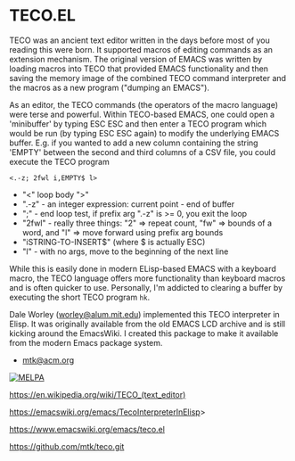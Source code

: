 # TECO.EL

TECO was an ancient text editor written in the days before most of you
reading this were born.  It supported macros of editing commands as an
extension mechanism.  The original version of EMACS was written by
loading macros into TECO that provided EMACS functionality and then
saving the memory image of the combined TECO command interpreter and
the macros as a new program ("dumping an EMACS").

As an editor, the TECO commands (the operators of the macro language)
were terse and powerful.  Within TECO-based EMACS, one could open a
'minibuffer' by typing ESC ESC and then enter a TECO program which
would be run (by typing ESC ESC again) to modify the underlying EMACS
buffer.  E.g. if you wanted to add a new column containing the string
'EMPTY' between the second and third columns of a CSV file, you could
execute the TECO program

`<.-z; 2fwl i,EMPTY$ l>`

  * "<" loop body ">"
  * ".-z" - an integer expression: current point - end of buffer
  * ";" - end loop test, if prefix arg ".-z" is >= 0, you exit the loop
  * "2fwl" - really three things: "2" => repeat count, "fw" => bounds
    of a word, and "l" => move forward using prefix arg bounds
  * "iSTRING-TO-INSERT$" (where $ is actually ESC)
  * "l" - with no args, move to the beginning of the next line

While this is easily done in modern ELisp-based EMACS with a keyboard
macro, the TECO language offers more functionality than keyboard
macros and is often quicker to use.  Personally, I'm addicted to
clearing a buffer by executing the short TECO program `hk`.

Dale Worley (worley@alum.mit.edu) implemented this TECO interpreter in
Elisp.  It was originally available from the old EMACS LCD archive and
is still kicking around the EmacsWiki.  I created this package to make
it available from the modern Emacs package system.

- mtk@acm.org

[![MELPA](https://melpa.org/packages/flycheck-badge.svg)](https://melpa.org/#/flycheck)

<https://en.wikipedia.org/wiki/TECO_(text_editor)>

<https://emacswiki.org/emacs/TecoInterpreterInElisp>>

<https://www.emacswiki.org/emacs/teco.el>

<https://github.com/mtk/teco.git>

